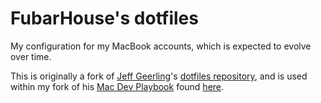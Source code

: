 # FubarHouse's dotfiles

My configuration for my MacBook accounts, which is expected to evolve over time.

This is originally a fork of [Jeff Geerling](https://twitter.com/geerlingguy)'s [dotfiles repository](https://github.com/geerlingguy/dotfiles), and is used within my fork of his [Mac Dev Playbook](https://github.com/geerlingguy/mac-dev-playbook) found [here](https://github.com/fubarhouse/mac-dev-playbook).
